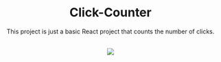 <div align = "center">

# Click-Counter

  This project is just a basic React project that counts the number of clicks. </br></br>

  <img style="pointer-events: none" src="https://github.com/user-attachments/assets/8f385257-a1ab-4dab-a182-4ba47e5a5eb5">
</div>
